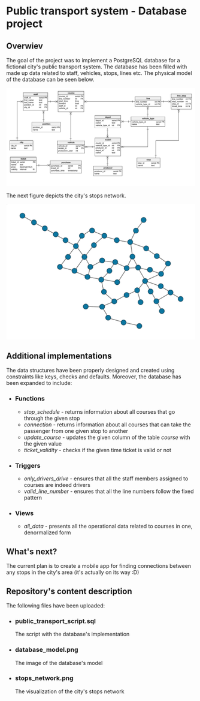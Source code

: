 # Public transport system -  Database project

## Overwiev

The goal of the project was to implement a PostgreSQL database for a fictional city's public transport system. The database has been filled with made up data related to staff, vehicles, stops, lines etc. The physical model of the database can be seen below.

![Alt Text](database_model.png)

The next figure depicts the city's stops network.

![Alt Text](stops_network.png)

## Additional implementations

The data structures have been properly designed and created using constraints like keys, checks and defaults.
Moreover, the database has been expanded to include:
- ### Functions
  - _stop_schedule_ - returns information about all courses that go through the given stop
  - _connection_ - returns information about all courses that can take the passenger from one given stop to another
  - _update_course_ - updates the given column of the table _course_ with the given value
  - _ticket_validity_ - checks if the given time ticket is valid or not
- ### Triggers
  - _only_drivers_drive_ - ensures that all the staff members assigned to courses are indeed drivers
  - _valid_line_number_ - ensures that all the line numbers follow the fixed pattern
- ### Views
  - _all_data_ - presents all the operational data related to courses in one, denormalized form

## What's next?
The current plan is to create a mobile app for finding connections between any stops in the city's area (it's actually on its way :D)

## Repository's content description
The following files have been uploaded:
  
  - ### public_transport_script.sql
    The script with the database's implementation
  - ### database_model.png
    The image of the database's model
  - ### stops_network.png
    The visualization of the city's stops network
